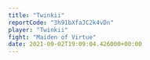 ```yaml
---
title: "Twinkii"
reportCode: "3h91bXfaJC2k4vDn"
player: "Twinkii"
fight: "Maiden of Virtue"
date: 2021-09-02T19:09:04.426000+00:00
---
```

